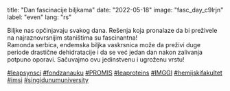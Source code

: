 title: "Dan fascinacije biljkama"
date: "2022-05-18"
image: "fasc_day_c9lrjn"
label: "even"
lang: "rs"

Biljke nas opčinjavaju svakog dana. Rešenja koja pronalaze da bi preživele na najraznovrsnijim staništima su fascinantna!<br/>
Ramonda serbica, endemska biljka vaskrsnica može da preživi duge periode drastične dehidratacije i da se već jedan dan nakon zalivanja potpuno oporavi. Sačuvajmo ovu jedinstvenu i ugroženu vrstu!

<a href=''>#leapsynsci</a> <a href=''>#fondzanauku</a> <a href=''>#PROMIS</a> <a href=''>#leaproteins</a> <a href=''>#IMGGI</a> <a href=''>#hemijskifakultet</a> <a href=''>#imsi</a> <a href=''>#singidunumuniversity</a>
